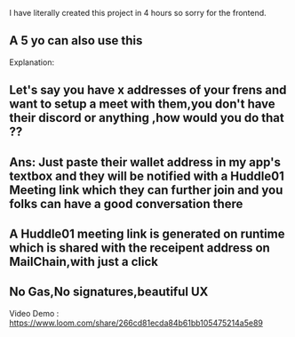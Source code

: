 I have literally created this project in 4 hours so sorry for the frontend.
<h2>A 5 yo can also use this</h2>

Explanation:
<h2>Let's say you have x addresses of your frens and want to setup a meet with them,you don't have their discord or anything ,how would you do that ??</h2>
<h2>Ans: Just paste their wallet address in my app's textbox and they will be notified with a Huddle01 Meeting link which they can further join and you folks can have a good conversation there</h2>
<h2>A Huddle01 meeting link is generated on runtime which is shared with the receipent address on MailChain,with just a click</h2>
<h2>No Gas,No signatures,beautiful UX</h2>

Video Demo : https://www.loom.com/share/266cd81ecda84b61bb105475214a5e89
